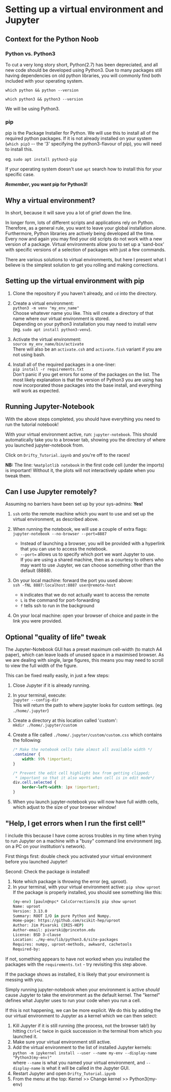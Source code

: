 # Setting up a virtual environment and Jupyter
## Context for the Python Noob

### Python vs. Python3
To cut a very long story short, Python(2.7) has been depreciated, and all new code should be developed using Python3.  Due to many packages still having dependencies on old python libraries, you will commonly find both included with your operating system.

`which python && python --version`

`which python3 && python3 --version`

We will be using Python3.

### pip
pip is the Package Installer for Python.  We will use this to install all of the required python packages.  If it is not already installed on your system (`which pip3` -- the '3' specifying the python3-flavour of pip), you will need to install this. 

eg. `sudo apt install python3-pip`

If your operating system doesn't use `apt` search how to install this for your specific case.  

__*Remember*, you want pip for Python3!__


## Why a virtual environment?
In short, because it will save you a lot of grief down the line. 

In longer form, lots of different scripts and applications rely on Python.  Therefore, as a general rule, you want to leave your global installation alone.  Furthermore, Python libraries are actively being developed all the time.  Every now and again you may find your old scripts do not work with a new version of a package.  Virtual environments allow you to set up a 'sand-box' with specific versions of a selection of packages with just a few commands.

There are various solutions to virtual environments, but here I present what I believe is the simplest solution to get you rolling and making corrections.

## Setting up the virtual environment with pip
  1. Clone the repository if you haven't already, and `cd` into the directory.

  2. Create a virtual environment:   
     `python3 -m venv "my_env_name"`  
     Choose whatever name you like.  This will create a directory of that name where our virtual environment is stored.  
     Depending on your python3 installation you may need to install venv (eg. `sudo apt install python3-venv`).
  
  3. Activate the virtual environment:  
     `source my_env_name/bin/activate`  
     There will also be an `activate.csh` and `activate.fish` variant if you are not using bash.
  
  4. Install all of the required packages in a one-liner:  
     `pip install -r requirements.txt`  
     Don't panic if you get errors for some of the packages on the list.  The most likely explanation is that the version of Python3 you are using has now incorporated those packages into the base install, and everything will work as expected.


## Running Jupyter-Notebook
With the above steps completed, you should have everything you need to run the tutorial notebook! 

With your virtual environment active, run:  `jupyter-notebook`.  This should automatically take you to a browser tab, showing you the directory of where you launched jupyter-notebook from.  

Click on `Drifty_Tutorial.ipynb` and you're off to the races!

**NB:** The line: `%matplotlib notebook` in the first code cell (under the imports) is important! Without it, the plots will not interactively update when you tweak them.

## Can I use Jupyter remotely?
Assuming no barriers have been set up by your sys-admins: **Yes!**
  
   1. `ssh` onto the remote machine which you want to use and set up the virtual environment, as described above.

   2. When running the notebook, we will use a couple of extra flags:  
      `jupyter-notebook --no-browser --port=8887`  
      * Instead of launching a browser, you will be provided with a hyperlink that you can use to access the notebook.
      * `--port=` allows us to specify which port we want Jupyter to use.  
         If you are using a shared machine, then as a courtesy to others who may want to use   Jupyter, we can choose something other than the default (8888).  
   
   3. On your local machine: forward the port you used above:  
      `ssh -fNL 8887:localhost:8887 user@remote-host`  
         * `N` indicates that we do not actually want to access the remote  
         * `L` is the command for port-forwarding
         * `f` tells ssh to run in the background

   4. On your local machine:  open your browser of choice and paste in the link you were provided.

## Optional "quality of life" tweak
The Jupyter-Notebook GUI has a preset maximum cell-width (to match A4 paper), which can leave loads of unused space in a maximised browser.  As we are dealing with single, large figures, this means you may need to scroll to view the full width of the figure.

This can be fixed really easily, in just a few steps:

   1. Close Jupyter if it is already running.

   2. In your terminal, execute:  
   `jupyter --config-dir`  
      This will return the path to where jupyter looks for custom settings.  (eg `./home/.jupyter`)
   
   3. Create a directory at this location called 'custom':  
     `mkdir ./home/.jupyter/custom`

   4. Create a file called `./home/.jupyter/custom/custom.css` which contains the following:  
      ```css
      /* Make the notebook cells take almost all available width */
      .container {
          width: 99% !important;
      }   

      /* Prevent the edit cell highlight box from getting clipped;
       * important so that it also works when cell is in edit mode*/
      div.cell.selected {
          border-left-width: 1px !important;
      }
      ```
   5. When you launch jupyter-notebook you will now have full width cells, which adjust to the size of your browser window! 

## "Help, I get errors when I run the first cell!"
I include this because I have come across troubles in my time when trying to run Jupyter on a machine with a "busy" command line environment (eg. on a PC on your institution's network).

First things first: double check you activated your virtual environment before you launched Jupyter! 

Second: Check the package *is* installed!
   1. Note which package is throwing the error (eg, uproot).
   2. In your terminal, with your virtual environment active: `pip show uproot`   
      If the package is properly installed, you should see something like this:   
      ```csh
      (my-env) [pauln@npc* CalcCorrections]$ pip show uproot
      Name: uproot
      Version: 3.13.0
      Summary: ROOT I/O in pure Python and Numpy.
      Home-page: https://github.com/scikit-hep/uproot
      Author: Jim Pivarski (IRIS-HEP)
      Author-email: pivarski@princeton.edu
      License: BSD 3-clause
      Location: ./my-env/lib/python3.6/site-packages
      Requires: numpy, uproot-methods, awkward, cachetools
      Required-by: 
      ```

If not, something appears to have not worked when you installed the packages with the `requirements.txt` - try revisiting this step above. 

If the package shows as installed, it is likely that your environment is messing with you. 


Simply running jupyter-notebook when your environment is active *should* cause Jupyter to take the environment as the default kernel.  The "kernel" defines what Jupyter uses to run your code when you run a cell.

If this is not happening, we can be more explicit.  We do this by adding the our virtual environment to Jupyter as a kernel which we can then select:
   1. Kill Jupyter if it is still running (the process, not the browser tab!) by hitting `Ctrl+C` twice in quick succession in the terminal from which you launched it.
   2. Make sure your virtual environment still active.
   3. Add the virtual environment to the list of installed Jupyter kernels:  
      `python -m ipykernel install --user --name my-env --display-name "Python3(my-env)"`  
      where `--name` is what you named your virtual environment, and `--display-name` is what it will be called in the Jupyter GUI.
   4. Restart Jupyter and open `Drifty_Tutorial.ipynb`
   5. From the menu at the top: Kernel >> Change kernel >> Python3(my-env)




